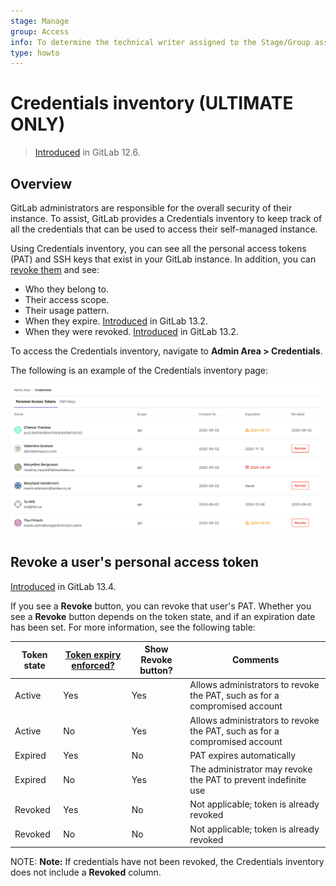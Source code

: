 ```yaml
---
stage: Manage
group: Access
info: To determine the technical writer assigned to the Stage/Group associated with this page, see https://about.gitlab.com/handbook/engineering/ux/technical-writing/#designated-technical-writers
type: howto
---
```


# Credentials inventory **(ULTIMATE ONLY)**

> [Introduced](https://gitlab.com/gitlab-org/gitlab/-/merge_requests/20912) in GitLab 12.6.

## Overview

GitLab administrators are responsible for the overall security of their instance. To assist, GitLab provides a Credentials inventory to keep track of all the credentials that can be used to access their self-managed instance.

Using Credentials inventory, you can see all the personal access tokens (PAT) and SSH keys that exist in your GitLab instance. In addition, you can [revoke them](#revoke-a-users-personal-access-token) and see:

- Who they belong to.
- Their access scope.
- Their usage pattern.
- When they expire. [Introduced](https://gitlab.com/gitlab-org/gitlab/-/issues/214809) in GitLab 13.2.
- When they were revoked. [Introduced](https://gitlab.com/gitlab-org/gitlab/-/issues/214809) in GitLab 13.2.

To access the Credentials inventory, navigate to **Admin Area > Credentials**.

The following is an example of the Credentials inventory page:

![Credentials inventory page](img/credentials_inventory_v13_4.png)

## Revoke a user's personal access token

[Introduced](https://gitlab.com/gitlab-org/gitlab/-/issues/214811) in GitLab 13.4.

If you see a **Revoke** button, you can revoke that user's PAT. Whether you see a **Revoke** button depends on the token state, and if an expiration date has been set. For more information, see the following table:

| Token state | [Token expiry enforced?](settings/account_and_limit_settings.md#optional-enforcement-of-personal-access-token-expiry) | Show Revoke button? | Comments |
|-------------|------------------------|--------------------|----------------------------------------------------------------------------|
| Active      | Yes                    | Yes                | Allows administrators to revoke the PAT, such as for a compromised account |
| Active      | No                     | Yes                | Allows administrators to revoke the PAT, such as for a compromised account |
| Expired     | Yes                    | No                 | PAT expires automatically                                                  |
| Expired     | No                     | Yes                | The administrator may revoke the PAT to prevent indefinite use             |
| Revoked     | Yes                    | No                 | Not applicable; token is already revoked                                   |
| Revoked     | No                     | No                 | Not applicable; token is already revoked                                   |
NOTE: **Note:**
If credentials have not been revoked, the Credentials inventory does not include a **Revoked** column.
